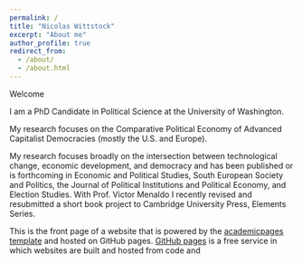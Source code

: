 ```yaml
---
permalink: /
title: "Nicolas Wittstock"
excerpt: "About me"
author_profile: true
redirect_from: 
  - /about/
  - /about.html
---
```


Welcome 

I am a PhD Candidate in Political Science at the University of Washington. 

My research focuses on the Comparative Political Economy of Advanced Capitalist Democracies (mostly the U.S. and Europe). 

My research focuses broadly on the intersection between technological change, economic development, and democracy and has been published or is forthcoming in Economic and Political Studies, South European Society and Politics, the Journal of Political Institutions and Political Economy, and Election Studies. With Prof. Victor Menaldo I recently revised and resubmitted a short book project to Cambridge University Press, Elements Series.


This is the front page of a website that is powered by the [academicpages template](https://github.com/academicpages/academicpages.github.io) and hosted on GitHub pages. [GitHub pages](https://pages.github.com) is a free service in which websites are built and hosted from code and 

